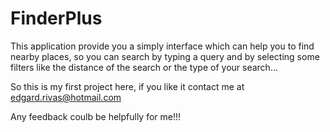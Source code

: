 # FinderPlus

This application provide you a simply interface
which can help you to find nearby places,
so you can search by typing a query
and by selecting some filters
like the distance of the search
or the type of your search...

So this is my first project here,
if you like it contact me at edgard.rivas@hotmail.com

Any feedback coulb be helpfully for me!!!
